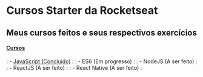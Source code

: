 # Cursos Starter da Rocketseat
## Meus cursos feitos e seus respectivos exercícios

<h4>
<a href="https://app.rocketseat.com.br/starter">Cursos</a>
</h4>

<p>
: - <a href="https://github.com/fpeduu/rocketseat-starter/tree/master/JavaScript">JavaScript (Concluído)</a> :
: - <a>ES6 (Em progresso)</a> :
: - <a>NodeJS (A ser feito)</a> :
: - <a>ReactJS (A ser feito)</a> :
: - <a>React Native (A ser feito) </a> :
</p>